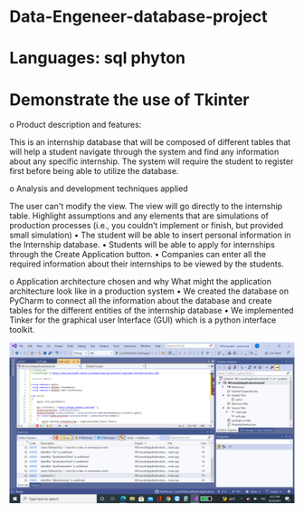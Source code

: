 # Data-Engeneer-database-project
# Languages: sql phyton 
# Demonstrate the use of Tkinter
o Product description and features:

This is an internship database that will be composed of different tables that will help a student navigate through the system and find any information about any specific internship. The system will require the student to register first before being able to utilize the database. 

o Analysis and development techniques applied

The user can't modify the view. The view will go directly to the internship table.
 Highlight assumptions and any elements that are simulations of production 
processes (i.e., you couldn’t implement or finish, but provided small simulation)
•	The student will be able to insert personal information in the Internship database. 
•	Students will be able to apply for internships through the Create Application button.
•	Companies can enter all the required information about their internships to be viewed by the students.

o Application architecture chosen and why
 What might the application architecture look like in a production system
•	We created the database on PyCharm to connect all the information about the database and create tables for the different entities of the internship database
•	We implemented Tinker for the graphical user Interface (GUI) which is a python interface toolkit. 

![Screenshot](https://raw.githubusercontent.com/PazSheimy/WindowsConsoleAppTutorial/main/Screenshot%20(333).png)

